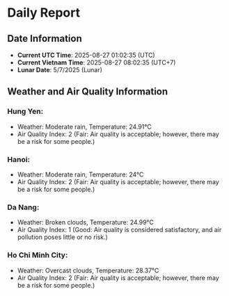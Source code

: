 # Daily Report
## Date Information
- **Current UTC Time**: 2025-08-27 01:02:35 (UTC)
- **Current Vietnam Time**: 2025-08-27 08:02:35 (UTC+7)
- **Lunar Date**: 5/7/2025 (Lunar)

## Weather and Air Quality Information

### Hung Yen:
- Weather: Moderate rain, Temperature: 24.91°C
- Air Quality Index: 2 (Fair: Air quality is acceptable; however, there may be a risk for some people.)

### Hanoi:
- Weather: Moderate rain, Temperature: 24°C
- Air Quality Index: 2 (Fair: Air quality is acceptable; however, there may be a risk for some people.)

### Da Nang:
- Weather: Broken clouds, Temperature: 24.99°C
- Air Quality Index: 1 (Good: Air quality is considered satisfactory, and air pollution poses little or no risk.)

### Ho Chi Minh City:
- Weather: Overcast clouds, Temperature: 28.37°C
- Air Quality Index: 2 (Fair: Air quality is acceptable; however, there may be a risk for some people.)

